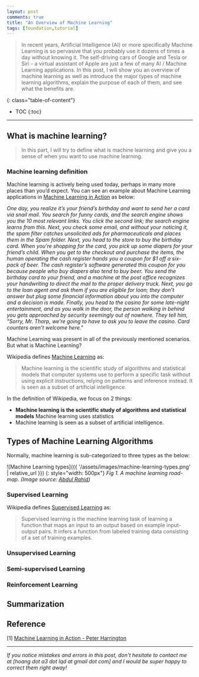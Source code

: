 ```yaml
---
layout: post
comments: true
title: "An Overview of Machine Learning"
tags: [foundation,tutorial]
---
```


> In recent years, Artificial Intelligence (AI) or more specifically Machine Learning is so pervasive that you probably use it dozens of times a day without knowing it. The self-driving cars of Google and Tesla or Siri - a virtual assistant of Apple are just a few of many AI / Machine Learning applications. In this post, I will show you an overview of machine learning as well as introduce the major types of machine learning algorithms, explain the purpose of each of them, and see what the benefits are.

<!--more-->

{: class="table-of-content"}
* TOC
{:toc}

---

## What is machine learning?
> In this part, I will try to define what is machine learning and give you a sense of when you want to use machine learning.

### Machine learning definition
Machine learning is actively being used today, perhaps in many more places than you’d expect. You can see an example about Machine Learning applications in [Machine Learning in Action](https://www.manning.com/books/machine-learning-in-action) as below:

*One day, you realize it’s your friend’s birthday and want to send her a card via snail mail.
You search for funny cards, and the search engine shows you the 10 most relevant links.
You click the second link; the search engine learns from this.
Next, you check some email, and without your noticing it, the spam filter catches unsolicited ads for pharmaceuticals and places them in the Spam folder.
Next, you head to the store to buy the birthday card.
When you’re shopping for the card, you pick up some diapers for your friend’s child.
When you get to the checkout and purchase the items, the human operating the cash register hands you a coupon for $1 off a six-pack of beer.
The cash register’s software generated this coupon for you because people who buy diapers also tend to buy beer.
You send the birthday card to your friend, and a machine at the post office recognizes your handwriting to direct the mail to the proper delivery truck.
Next, you go to the loan agent and ask them if you are eligible for loan;
they don’t answer but plug some financial information about you into the computer and a decision is made.
Finally, you head to the casino for some late-night entertainment, and as you walk in the door, the person walking in behind you gets approached by security seemingly out of nowhere.
They tell him, "Sorry, Mr. Thorp, we’re going to have to ask you to leave the casino. Card counters aren’t welcome here."*

Machine Learning was present in all of the previously mentioned scenarios. But what is Machine Learning?

Wikipedia defines [Machine Learning](https://en.wikipedia.org/wiki/Machine_learning) as:
> Machine learning is the scientific study of algorithms and statistical models that computer systems use to perform a specific task without using explicit instructions, relying on patterns and inference instead. It is seen as a subset of artificial intelligence.

In the definition of Wikipedia, we focus on 2 things:
 - **Machine learning is the scientific study of algorithms and statistical models** Machine learning uses statistics
 - Machine learning is seen as a subset of artificial intelligence.

## Types of Machine Learning Algorithms
Normally, machine learning is sub-categorized to three types as the below:

![Machine Learning types]({{ '/assets/images/machine-learning-types.png' | relative_url }})
{: style="width: 500px"}
*Fig 1. A machine learning road-map. (Image source: [Abdul Rahid](https://www.slideshare.net/awahid/big-data-and-machine-learning-for-businesses))*
### Supervised Learning
Wikipedia defines [Supervised Learning](https://en.wikipedia.org/wiki/Supervised_learning) as:
> Supervised learning is the machine learning task of learning a function that maps an input to an output based on example input-output pairs. It infers a function from labeled training data consisting of a set of training examples.


### Unsupervised Learning

### Semi-supervised Learning

### Reinforcement Learning

## Summarization

## Reference

[1] [Machine Learning in Action - Peter Harrington](https://www.manning.com/books/machine-learning-in-action)

---

*If you notice mistakes and errors in this post, don't hesitate to contact me at [hoang dot a3 dot lqd at gmail dot com] and I would be super happy to correct them right away!*


